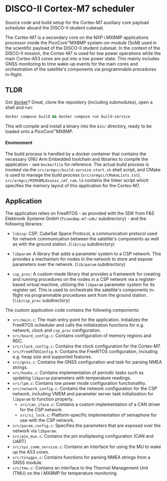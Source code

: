 # DISCO-II Cortex-M7 scheduler
Source code and build setup for the Cortex-M7 auxiliary core payload scheduler aboard the DISCO-II student cubesat.

The Cortex-M7 is a secondary core on the NXP i.MX8MP applications processor inside the PicoCore™MX8MP system-on-module (SoM) used in the scientific payload of the DISCO-II student cubesat. In the context of the DISCO-II mission, the Cortex-M7 is used for low power operations while the main Cortex-A53 cores are put into a low power state. This mainly includes GNSS monitoring to time wake-up events for the main cores and orchestration of the satellite's components via programmable procedures in-flight.

## TLDR
Got [docker](https://www.docker.com/)? Great, clone the repository (including submodules), open a shell and run:
```bash
docker compose build && docker compose run build-service
```

This will compile and install a binary into the `bin/` directory, ready to be loaded onto a PicoCore™MX8MP.

#### Environment
The build process is handled by a docker container that contains the necessary GNU Arm Embedded toolchain and libraries to compile the application - see `Dockerfile` for reference. The actual build process is invoked via the `src/armgcc/build-service-start.sh` shell script, and CMake is used to manage the build process (`src/armgcc/CMakeLists.txt`). `src/armgcc/MIMX8ML8xxxxx_cm7_ram.ld` contains the linker script which specifies the memory layout of this application for the Cortex-M7.

## Application
The application relies on FreeRTOS - as provided with the SDK from F&S Elektronik Systeme GmbH (`fsimx8mp-m7-sdk/` subdirectory) - and the following libraries: 
- `libcsp`: CSP, CubeSat Space Protocol, a communication protocol used for network communication between the satellite's components as well as with the ground station. (`lib/csp` subdirectory)

- `libparam`: A library that adds a parameter system to a CSP network. This provides a mechanism for nodes in the network to store and expose parameters over the network. (`lib/param` subdirectory)

- `csp_proc`: A custom-made library that provides a framework for creating and running procedures on the nodes in a CSP network via a register-based virtual machine, utilizing the `libparam` parameter system for its register set. This is used to orchestrate the satellite's components in-flight via programmable procedures sent from the ground station. (`lib/csp_proc` subdirectory)

The custom application code contains the following components:
- `src/main.c`: The main entry point for the application. Initializes the FreeRTOS scheduler and calls the initialization functions for e.g. network, clock and `csp_proc` configuration.
- `src/board_config.c`: Contains configuration of memory regions and RDC.
- `src/clock_config.c`: Contains the clock configuration for the Cortex-M7.
- `src/FreeRTOSConfig.h`: Contains the FreeRTOS configuration, including e.g. heap size and supported features.
- `src/gnss.c`: Contains the GNSS configuration and task for parsing NMEA strings.
- `src/hooks.c`: Contains implementation of periodic tasks such as updating `libparam` parameters with temperature readings.
- `src/lpm.c`: Contains low power mode configuration functionallity.
- `src/network_config.c`: Contains the network configuration for the CSP network, including VMEM and parameter server task initialization for `libparam` to function properly.
    - `src/can_iface.c`: Contains a custom implementation of a CAN driver for the CSP network.
    - `src/si_lock.c`: Platform-specific implementation of semaphore for use with the CSP network.
- `src/param_config.c`: Specifies the parameters that are exposed over the network via `libparam`.
- `src/pin_mux.c`: Contains the pin multiplexing configuration (CAN and UART)
- `src/sys_comm_service.c`: Contains an interface for using the MU to wake up the A53 cores.
- `src/tinygps.c`: Contains functions for parsing NMEA strings from a GNSS module.
- `src/tmu.c`: Contains an interface to the Thermal Management Unit (TMU) on the i.MX8MP for temperature monitoring.
